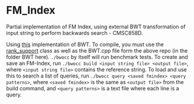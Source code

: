 # FM_Index
Partial implementation of FM Index, using external BWT transformation of input string to perform backwards search  - CMSC858D.

Using [this](https://github.com/toiletpapar/BWT) implementation of BWT. To compile, you must use the [rank_support](https://github.com/emsloate/rank_support) class as well as the BWT.cpp file form the above repo (in the folder BWT here). ```./bwocc``` by itself will run benchmark tests. To create and save an FM-Index, run ```./bwocc build <input string file> <output file>```, where ```<input string file>``` contains the reference string. To load and use this to search a list of queries, run ```./bwocc query <saved fmindex> <query patterns>```, where  ```<saved fmindex>``` is the same as ```<output file>``` from the build command, and ```<query patterns>``` is a text file where each line is a query.

